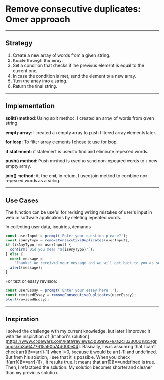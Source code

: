 # Remove consecutive duplicates: Omer approach

---

## Strategy

1. Create a new array of words from a given string.
2. Iterate through the array.
3. Set a condition that checks if the previous element is equal to the current
   one.
4. In case the condition is met, send the element to a new array.
5. Turn the array into a string.
6. Return the final string.

---

## Implementation

**split() method**: Using split method, I created an array of words from given
string.

**empty array**: I created an empty array to push filtered array elements later.

**for loop**: To filter array elements I chose to use for loop.

**if statement**: if statement is used to find and eliminate repeated words.

**push() method**: Push method is used to send non-repeated words to a new empty
array.

**join() method**: At the end, in return, I used join method to combine
non-repeated words as a string.

---

## Use Cases

The function can be useful for revising writing mistakes of user's input in web
or software applications by deleting repeated words.

In collecting user data, inquiries, demands:

```js
const userInput = prompt('Enter your question please?');
const isAnyTypo = removeConsecutiveDuplicates(userInput);
if (isAnyTypo !== userInput) {
  confirm(`Did you mean "${isAnyTypo}"`);
} else {
  const message =
    'Thanks! We received your message and we will get back to you as soon as possible.';
  alert(message);
}
```

For text or essay revision:

```js
const userEssay = prompt('Enter your essay here..');
const revisedEssay = removeConsecutiveDuplicates(userEssay);
alert(revisedEssay);
```

---

## Inspiration

I solved the challenge with my current knowledge, but later I improved it with
the inspiration of [Imahori's solution]
(<https://www.codewars.com/kata/reviews/5b39e927e7a2c103300018b5/groups/5b3a6472615a90b74d000e04>).
Basically, I was assuming that I can't check arr[i]!==arr[i-1] when i=0, because
it would be arr[-1] and undefined. But from his solution, I see that it is
possible. When you check if(arr[0]!==arr[-1]) , it results true. It means that
arr[0]!==undefined is true. Then, I refactored the solution. My solution becomes
shorter and cleaner than my previous solution.
